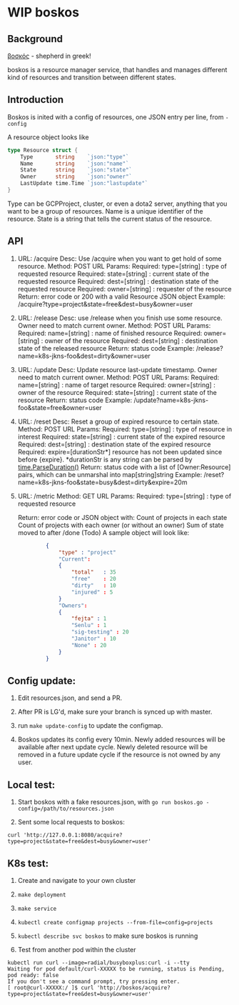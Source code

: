 # WIP boskos


## Background
[βοσκός](https://en.wiktionary.org/wiki/%CE%B2%CE%BF%CF%83%CE%BA%CF%8C%CF%82) - shepherd in greek!

boskos is a resource manager service, that handles and manages different kind of resources and transition between different states.

## Introduction

Boskos is inited with a config of resources, one JSON entry per line, from `-config`

A resource object looks like
```go
type Resource struct {
	Type       string    `json:"type"`
	Name       string    `json:"name"`
	State      string    `json:"state"`
	Owner      string    `json:"owner"`
	LastUpdate time.Time `json:"lastupdate"`
}
```

Type can be GCPProject, cluster, or even a dota2 server, anything that you want to be a group of resources.
Name is a unique identifier of the resource.
State is a string that tells the current status of the resource.

## API

1. 	URL: /acquire
	Desc: Use /acquire when you want to get hold of some resource.
	Method: POST
	URL Params: 
		Required: type=[string]  : type of requested resource
		Required: state=[string] : current state of the requested resource
		Required: dest=[string] : destination state of the requested resource
		Required: owner=[string] : requester of the resource
	Return: error code or 200 with a valid Resource JSON object
	Example: /acquire?type=project&state=free&dest=busy&owner=user

2.	URL: /release
	Desc: use /release when you finish use some resource. Owner need to match current owner.
	Method: POST
	URL Params:
		Required: name=[string]  : name of finished resource
		Required: owner=[string] : owner of the resource
		Required: dest=[string]  : destination state of the released resource
	Return: status code
	Example: /release?name=k8s-jkns-foo&dest=dirty&owner=user

3.	URL: /update
	Desc: Update resource last-update timestamp. Owner need to match current owner.
	Method: POST
	URL Params:
		Required: name=[string]  : name of target resource
		Required: owner=[string] : owner of the resource
		Required: state=[string] : current state of the resource
	Return: status code
	Example: /update?name=k8s-jkns-foo&state=free&owner=user

4.	URL: /reset
	Desc: Reset a group of expired resource to certain state.
	Method: POST
	URL Params:
		Required: type=[string] : type of resource in interest
		Required: state=[string] : current state of the expired resource
		Required: dest=[string] : destination state of the expired resource
		Required: expire=[durationStr*] resource has not been updated since before {expire}. 
			*durationStr is any string can be parsed by [time.ParseDuration()](https://golang.org/pkg/time/#ParseDuration)
	Return: status code with a list of [Owner:Resource] pairs, which can be unmarshal into map[string]string
	Example: /reset?name=k8s-jkns-foo&state=busy&dest=dirty&expire=20m

5.	URL: /metric
	Method: GET
	URL Params: 
		Required: type=[string] : type of requested resource

	Return: error code or JSON object with: 
			Count of projects in each state
			Count of projects with each owner (or without an owner)
			Sum of state moved to after /done (Todo)
			A sample object will look like:
```json
			{
				"type" : "project"
				"Current": 
				{
					"total"   : 35 
					"free"    : 20
					"dirty"   : 10
					"injured" : 5
				}
				"Owners":
				{
					"fejta" : 1
					"Senlu" : 1
					"sig-testing" : 20
					"Janitor" : 10
					"None" : 20
				}
			}

```

## Config update:
1. Edit resources.json, and send a PR.

1. After PR is LG'd, make sure your branch is synced up with master.

1. run `make update-config` to update the configmap.

1. Boskos updates its config every 10min. Newly added resources will be available after next update cycle.
Newly deleted resource will be removed in a future update cycle if the resource is not owned by any user. 

## Local test:
1. Start boskos with a fake resources.json, with `go run boskos.go -config=/path/to/resources.json`

1. Sent some local requests to boskos:
```
curl 'http://127.0.0.1:8080/acquire?type=project&state=free&dest=busy&owner=user'
```

## K8s test:
1. Create and navigate to your own cluster

1. `make deployment`

1. `make service`

1. `kubectl create configmap projects --from-file=config=projects`

1. `kubectl describe svc boskos` to make sure boskos is running

1. Test from another pod within the cluster
```
kubectl run curl --image=radial/busyboxplus:curl -i --tty
Waiting for pod default/curl-XXXXX to be running, status is Pending, pod ready: false
If you don't see a command prompt, try pressing enter.
[ root@curl-XXXXX:/ ]$ curl 'http://boskos/acquire?type=project&state=free&dest=busy&owner=user'
````
